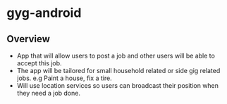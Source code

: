 # gyg-android

## Overview

- App that will allow users to post a job and other users will be able to accept this job.
- The app will be tailored for small household related or side gig related jobs. e.g Paint a house, fix a tire.
- Will use location services so users can broadcast their position when they need a job done.
